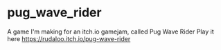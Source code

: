 # pug_wave_rider
A game I'm making for an itch.io gamejam, called Pug Wave Rider
Play it here
https://rudaloo.itch.io/pug-wave-rider
